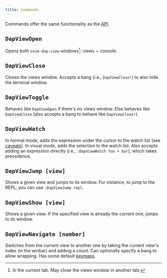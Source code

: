 ```yaml
---
title: Commands
---
```


Commands offer the same functionality as the [API](api).

## `DapViewOpen`

Opens both `nvim-dap-view` windows[^1]: views + console.

## `DapViewClose`

Closes the views window. Accepts a bang (i.e., `DapViewClose!`) to also hide the terminal window.

## `DapViewToggle`

Behaves like `DapViewOpen` if there's no views window. Else behaves like `DapViewClose` (also accepts a bang to behave like `DapViewClose!`).

## `DapViewWatch`

In normal mode, adds the expression under the cursor to the watch list (see [caveats](faq#Why-is-DapViewWatch-not-adding-the-whole-variable-)). In visual mode, adds the selection to the watch list. Also accepts adding an expression directly (i.e., `:DapViewWatch foo + bar`), which takes precedence.

## `DapViewJump [view]`

Shows a given view and jumps to its window. For instance, to jump to the REPL, you can use `:DapViewJump repl`.

## `DapViewShow [view]`

Shows a given view. If the specified view is already the current one, jumps to its window.

## `DapViewNavigate [number]`

Switches from the current view to another one by taking the current view's index (in the winbar) and adding a count. Can optionally specify a bang to allow wrapping. Has some default [keymaps](keymaps).

[^1]: In the current tab. May close the views window in another tab.
